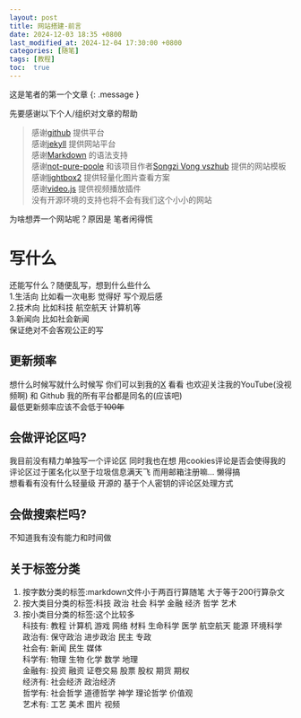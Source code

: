 ```yaml
---
layout: post
title: 网站搭建-前言
date: 2024-12-03 18:35 +0800
last_modified_at: 2024-12-04 17:30:00 +0800
categories: [随笔]
tags: [教程]
toc:  true
---
```

这是笔者的第一个文章
{: .message }

先要感谢以下个人/组织对文章的帮助  
> 感谢[github](https://github.com) 提供平台  
> 感谢[jekyll](https://github.com/jekyll/jekyll) 提供网站平台  
> 感谢[Markdown](https://www.markdownguide.org/) 的语法支持  
> 感谢[not-pure-poole](https://github.com/vszhub/not-pure-poole) 和该项目作者[Songzi Vong vszhub](https://github.com/vszhub) 提供的网站模板  
> 感谢[lightbox2](https://github.com/lokesh/lightbox2) 提供轻量化图片查看方案  
> 感谢[video.js](https://github.com/videojs/video.js/) 提供视频播放插件  
> 没有开源环境的支持也将不会有我们这个小小的网站  

为啥想弄一个网站呢？原因是 笔者闲得慌

# 写什么

还能写什么？随便乱写，想到什么些什么  
1.生活向 比如看一次电影 觉得好 写个观后感  
2.技术向 比如科技 航空航天 计算机等  
3.新闻向 比如社会新闻  
保证绝对不会客观公正的写  


## 更新频率
想什么时候写就什么时候写 你们可以到我的[X](https://X.com/Ganfan_man) 看看 也欢迎关注我的YouTube(没视频啊) 和 Github 我的所有平台都是同名的(应该吧)  
最低更新频率应该不会低于<del>100年</del>

## 会做评论区吗?

我目前没有精力单独写一个评论区 同时我也在想 用cookies评论是否会使得我的评论区过于匿名化以至于垃圾信息满天飞 而用邮箱注册嘛... 懒得搞  
想看看有没有什么轻量级 开源的 基于个人密钥的评论区处理方式

## 会做搜索栏吗?

不知道我有没有能力和时间做


## 关于标签分类

1. 按字数分类的标签:markdown文件小于两百行算随笔 大于等于200行算杂文  
2. 按大类目分类的标签:科技 政治 社会 科学 金融 经济 哲学 艺术  
3. 按小类目分类的标签:这个比较多  
科技有: 教程 计算机 游戏 网络 材料 生命科学 医学 航空航天 能源 环境科学  
政治有: 保守政治 进步政治 民主 专政  
社会有: 新闻 民生 媒体  
科学有: 物理 生物 化学 数学 地理  
金融有: 投资 融资 证卷交易 股票 股权 期货 期权  
经济有: 社会经济 政治经济  
哲学有: 社会哲学 道德哲学 神学 理论哲学 价值观  
艺术有: 工艺 美术 图片 视频